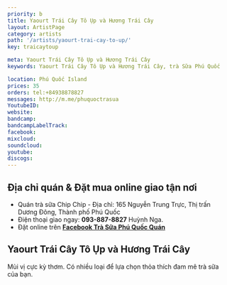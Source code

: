 ```yaml
---
priority: b
title: Yaourt Trái Cây Tô Ụp và Hương Trái Cây
layout: ArtistPage
category: artists
path: '/artists/yaourt-trai-cay-to-up/'
key: traicaytoup

meta: Yaourt Trái Cây Tô Ụp và Hương Trái Cây
keywords: Yaourt Trái Cây Tô Ụp và Hương Trái Cây, trà Sữa Phú Quốc

location: Phú Quốc Island
prices: 35
orders: tel:+84938878827
messages: http://m.me/phuquoctrasua
YoutubeID: 
website: 
bandcamp: 
bandcampLabelTrack: 
facebook: 
mixcloud: 
soundcloud: 
youtube: 
discogs: 
---
```


## Địa chỉ quán & Đặt mua online giao tận nơi

- Quán trà sữa Chip Chip - Địa chỉ: 165 Nguyễn Trung Trực, Thị trấn Dương Đông, Thành phố Phú Quốc
- Điện thoại giao ngay: **093-887-8827** Huỳnh Nga.
- Đặt online trên [**Facebook Trà Sữa Phú Quốc Quán**](https://www.facebook.com/phuquoctrasua)


## Yaourt Trái Cây Tô Ụp và Hương Trái Cây

Mùi vị cực kỳ thơm. Có nhiều loại để lựa chọn thỏa thích đam mê trà sữa của bạn.